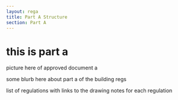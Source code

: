 ```yaml
---
layout: rega
title: Part A Structure
section: Part A
---
```




# this is part a 

picture here of approved document a

some blurb here about part a of the building regs

list of regulations with links to the drawing notes for each regulation